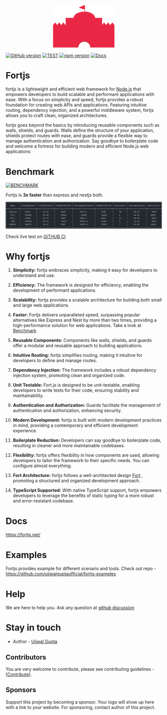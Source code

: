 <p align="center">
 <img width="200px" src="logos/width_400.png"/>
</p>

[![GitHub version](https://badge.fury.io/gh/ujjwalguptaofficial%2Ffortjs.svg)](https://badge.fury.io/gh/ujjwalguptaofficial%2Ffortjs)
[![TEST](https://github.com/ujjwalguptaofficial/fortjs/actions/workflows/test.yml/badge.svg)](https://github.com/ujjwalguptaofficial/fortjs/actions/workflows/test.yml)
[![npm version](https://badge.fury.io/js/fortjs.svg)](https://badge.fury.io/js/fortjs)
[![Docs](https://img.shields.io/badge/docs-available-brightgreen.svg)](https://fortjs.net/)

# Fortjs

fortjs is a lightweight and efficient web framework for [Node.js](https://nodejs.org/en/) that empowers developers to build scalable and performant applications with ease. With a focus on simplicity and speed, fortjs provides a robust foundation for creating web APIs and applications. Featuring intuitive routing, dependency injection, and a powerful middleware system, fortjs allows you to craft clean, organized architectures.

fortjs goes beyond the basics by introducing reusable components such as walls, shields, and guards. Walls define the structure of your application, shields protect routes with ease, and guards provide a flexible way to manage authentication and authorization. Say goodbye to boilerplate code and welcome a fortress for building modern and efficient Node.js web applications

# Benchmark

[![BENCHMARK](https://github.com/ujjwalguptaofficial/fortjs/actions/workflows/benchmark.yml/badge.svg)](https://github.com/ujjwalguptaofficial/fortjs/actions/workflows/benchmark.yml)

Fortjs is **3x faster** than express and nestjs both.

<p align="center">
 <img src="logos/benchmark_18_12_2023.png"/>
</p>

Check live test on [GITHUB CI](https://github.com/ujjwalguptaofficial/fortjs/actions/workflows/benchmark.yml)

# Why fortjs

1. **Simplicity:** fortjs embraces simplicity, making it easy for developers to understand and use.

2. **Efficiency:** The framework is designed for efficiency, enabling the development of performant applications.

3. **Scalability:** fortjs provides a scalable architecture for building both small and large web applications.

4. **Faster:** Fortjs delivers unparalleled speed, surpassing popular alternatives like Express and Nest by more than two times, providing a high-performance solution for web applications. Take a look at [Benchmark](https://github.com/ujjwalguptaofficial/fortjs/actions/workflows/benchmark.yml)

5. **Reusable Components:** Components like walls, shields, and guards offer a modular and reusable approach to building applications.

6. **Intuitive Routing:** fortjs simplifies routing, making it intuitive for developers to define and manage routes.

7. **Dependency Injection:** The framework includes a robust dependency injection system, promoting clean and organized code.

8. **Unit Testable:** Fort.js is designed to be unit-testable, enabling developers to write tests for their code, ensuring stability and maintainability.

9. **Authentication and Authorization:** Guards facilitate the management of authentication and authorization, enhancing security.

10. **Modern Development:** fortjs is built with modern development practices in mind, providing a contemporary and efficient development experience.

11. **Boilerplate Reduction:** Developers can say goodbye to boilerplate code, resulting in cleaner and more maintainable codebases.

12. **Flexibility:** fortjs offers flexibility in how components are used, allowing developers to tailor the framework to their specific needs. You can configure almost everything.

13. **Fort Architecture:** fortjs follows a well-architected design [Fort](https://github.com/ujjwalguptaofficial/fort) , promoting a structured and organized development approach. 

14. **TypeScript Supported:** With native TypeScript support, fortjs empowers developers to leverage the benefits of static typing for a more robust and error-resistant codebase.

# Docs

https://fortjs.net/

# Examples

Fortjs provides example for different scenario and tools. Check out repo - https://github.com/ujjwalguptaofficial/fortjs-examples

# Help

We are here to help you. Ask any question at [github discussion](https://github.com/ujjwalguptaofficial/fortjs/discussions)

# Stay in touch

* Author - [Ujjwal Gupta](https://twitter.com/ujjwal_kr_gupta)

## Contributors

You are very welcome to contribute, please see contributing guidelines - [[Contribute](CONTRIBUTING.MD)].

## Sponsors

Support this project by becoming a sponsor. Your logo will show up here with a link to your website. For sponsoring, contact author of this project.
